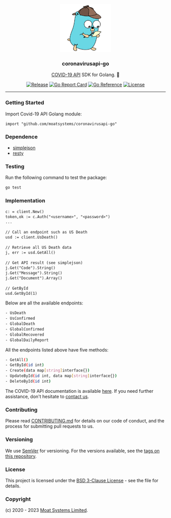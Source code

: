 <div align="center">

  <img alt="coronavirusapi-go logo" src="assets/go.png" height="150" />
  <h3 align="center">coronavirusapi-go</h3>
  <p align="center"><a href="https://moatsystems.com/covid19-api/">COVID-19 API</a> SDK for Golang. 🦠 </p>

[![Release](https://img.shields.io/github/release/moatsystems/coronavirusapi-go.svg)](https://github.com/moatsystems/coronavirusapi-go/releases/latest)
[![Go Report Card](https://goreportcard.com/badge/github.com/moatsystems/coronavirusapi-go)](https://goreportcard.com/report/github.com/moatsystems/coronavirusapi-go)
[![Go Reference](https://pkg.go.dev/badge/github.com/moatsystems/coronavirusapi-go.svg)](https://pkg.go.dev/github.com/moatsystems/coronavirusapi-go)
[![License](https://img.shields.io/github/license/moatsystems/coronavirusapi-go)](/LICENSE)

</div>

---

### Getting Started

Import Covid-19 API Golang module:
 
```golang
import "github.com/moatsystems/coronavirusapi-go"
```

### Dependence

- [simplejson](https://github.com/bitly/go-simplejson)
- [resty](https://github.com/go-resty/resty)


### Testing

Run the following command to test the package:

```sh
go test
```

### Implementation

```golang
c: = client.New()
token,ok := c.Auth("<username>", "<password>")
...

// Call an endpoint such as US Death
usd := client.UsDeath()
  
// Retrieve all US Death data
j, err := usd.GetAll()

// Get API result (see simplejson)
j.Get("Code").String()
j.Get("Message").String()
j.Get("Document").Array()

// GetById
usd.GetById(1)
```

Below are all the available endpoints:

```sh
- UsDeath  
- UsConfirmed  
- GlobalDeath  
- GlobalConfirmed  
- GlobalRecovered  
- GlobalDailyReport 
```

All the endpoints listed above have five methods:

```sh
- GetAll()
- GetById(id int)
- Create(data map[string]interface{})
- UpdateById(id int, data map[string]interface{})
- DeleteById(id int)  
```

The COVID-19 API documentation is available [here](https://docs.covid19api.dev/). If you need further assistance, don't hesitate to [contact us](https://moatsystems.com/contact/).

### Contributing

Please read [CONTRIBUTING.md](https://gist.github.com/PurpleBooth/b24679402957c63ec426) for details on our code of conduct, and the process for submitting pull requests to us.

### Versioning

We use [SemVer](http://semver.org/) for versioning. For the versions available, see the [tags on this repository](https://github.com/moatsystems/coronavirusapi-go/tags).

### License

This project is licensed under the [BSD 3-Clause License](LICENSE) - see the file for details.

### Copyright

(c) 2020 - 2023 [Moat Systems Limited](https://moatsystems.com).